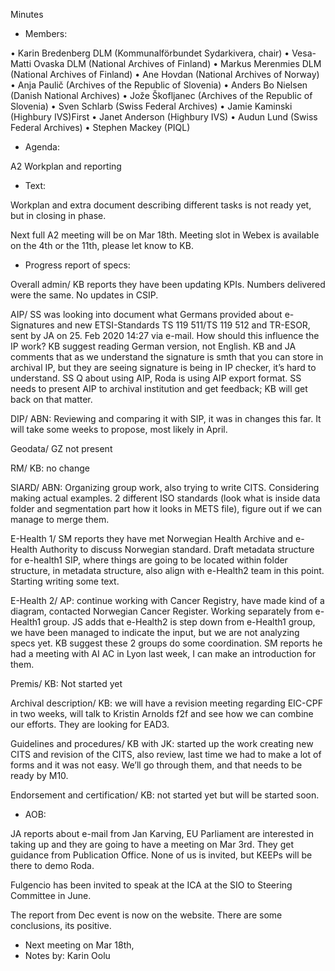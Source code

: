 Minutes

- Members:

•	Karin Bredenberg DLM (Kommunalförbundet Sydarkivera, chair)
•	Vesa-Matti Ovaska DLM (National Archives of Finland)
•	Markus Merenmies DLM (National Archives of Finland)
•	Ane Hovdan (National Archives of Norway)
•	Anja Paulič (Archives of the Republic of Slovenia) 
•	Anders Bo Nielsen (Danish National Archives)
•	Jože Škofljanec (Archives of the Republic of Slovenia)
•	Sven Schlarb (Swiss Federal Archives)
•	Jamie Kaminski (Highbury IVS)First 
•	Janet Anderson (Highbury IVS)
•	Audun Lund (Swiss Federal Archives)
•	Stephen Mackey (PIQL)

- Agenda: 

A2 Workplan and reporting 

- Text:

Workplan and extra document describing different tasks is not ready yet, but in closing in phase. 

Next full A2 meeting will be on Mar 18th. Meeting slot in Webex is available on the 4th or the 11th, please let know to KB.

- Progress report of specs:

Overall admin/ KB reports they have been updating KPIs. Numbers delivered were the same. No updates in CSIP.

AIP/ SS was looking into document what Germans provided about e-Signatures and new ETSI-Standards TS 119 511/TS 119 512 and TR-ESOR, sent by JA on 25. Feb 2020 14:27 via e-mail. How should this influence the IP work? KB suggest reading German version, not English. KB and JA comments that as we understand the signature is smth that you can store in archival IP, but they are seeing signature is being in IP checker, it’s hard to understand. SS Q about using AIP, Roda is using AIP export format. SS needs to present AIP to archival institution and get feedback; KB will get back on that matter. 

DIP/ ABN: Reviewing and comparing it with SIP, it was in changes this far. It will take some weeks to propose, most likely in April. 

Geodata/ GZ not present

RM/ KB: no change

SIARD/ ABN: Organizing group work, also trying to write CITS. Considering making actual examples. 2 different ISO standards (look what is inside data folder and segmentation part how it looks in METS file), figure out if we can manage to merge them.

E-Health 1/ SM reports they have met Norwegian Health Archive and e-Health Authority to discuss Norwegian standard. Draft metadata structure for e-health1 SIP, where things are going to be located within folder structure, in metadata structure, also align with e-Health2 team in this point. Starting writing some text.   

E-Health 2/ AP: continue working with Cancer Registry, have made kind of a diagram, contacted Norwegian Cancer Register. Working separately from e-Health1 group. JS adds that e-Health2 is step down from e-Health1 group, we have been managed to indicate the input, but we are not analyzing specs yet. KB suggest these 2 groups do some coordination. 
SM reports he had a meeting with AI AC in Lyon last week, I can make an introduction for them.  

Premis/ KB: Not started yet

Archival description/ KB: we will have a revision meeting regarding EIC-CPF in two weeks, will talk to Kristin Arnolds f2f and see how we can combine our efforts. They are looking for EAD3. 

Guidelines and procedures/ KB with JK: started up the work creating new CITS and revision of the CITS, also review, last time we had to make a lot of forms and it was not easy. We’ll go through them, and that needs to be ready by M10. 

Endorsement and certification/ KB: not started yet but will be started soon. 

- AOB:

JA reports about e-mail from Jan Karving, EU Parliament are interested in taking up and they are going to have a meeting on Mar 3rd. They get guidance from Publication Office. None of us is invited, but KEEPs will be there to demo Roda. 

Fulgencio has been invited to speak at the ICA at the SIO to Steering Committee in June. 

The report from Dec event is now on the website. There are some conclusions, its positive. 

- Next meeting on Mar 18th, 
- Notes by: Karin Oolu
